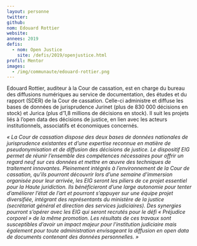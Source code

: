 ```yaml
---
layout: personne
twitter:
github:
nom: Edouard Rottier
website:
annees: 2019
defis:
  - nom: Open Justice
    site: /defis/2019/openjustice.html
profil: Mentor
images:
  - /img/communaute/edouard-rottier.png
---
```


Edouard Rottier, auditeur à la Cour de cassation, est en charge du bureau des diffusions numériques au service de documentation, des études et du rapport (SDER) de la Cour de cassation. Celle-ci administre et diffuse les bases de données de jurisprudence Jurinet (plus de 830 000 décisions en stock) et Jurica (plus d’1,8 millions de décisions en stock). Il suit les projets liés à l’open data des décisions de justice, en lien avec les acteurs institutionnels, associatifs et économiques concernés.

_« La Cour de cassation dispose des deux bases de données nationales de jurisprudence existantes et d’une expertise reconnue en matière de pseudonymisation et de diffusion des décisions de justice. Le dispositif EIG permet de réunir l’ensemble des compétences nécessaires pour offrir un regard neuf sur ces données et mettre en œuvre des techniques de traitement innovantes. Pleinement intégrés à l’environnement de la Cour de cassation, qu’ils pourront découvrir lors d’une semaine d’immersion organisée pour leur arrivée, les EIG seront les piliers de ce projet essentiel pour la Haute juridiction. Ils bénéficieront d’une large autonomie pour tenter d’améliorer l’état de l’art et pourront s’appuyer sur une équipe projet diversifiée, intégrant des représentants du ministère de la justice (secrétariat général et direction des services judiciaires). Des synergies pourront s’opérer avec les EIG qui seront recrutés pour le défi « Préjudice corporel » de la même promotion. Les résultats de ces travaux sont susceptibles d’avoir un impact majeur pour l’institution judiciaire mais également pour toute administration envisageant la diffusion en open data de documents contenant des données personnelles. »_
